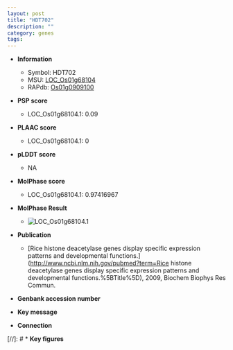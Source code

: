 ```yaml
---
layout: post
title: "HDT702"
description: ""
category: genes
tags: 
---
```


* **Information**  
    + Symbol: HDT702  
    + MSU: [LOC_Os01g68104](http://rice.plantbiology.msu.edu/cgi-bin/ORF_infopage.cgi?orf=LOC_Os01g68104)  
    + RAPdb: [Os01g0909100](http://rapdb.dna.affrc.go.jp/viewer/gbrowse_details/irgsp1?name=Os01g0909100)  

* **PSP score**  
    + LOC_Os01g68104.1: 0.09 

* **PLAAC score**  
    + LOC_Os01g68104.1: 0 

* **pLDDT score**
    + NA


* **MolPhase score**
    + LOC_Os01g68104.1: 0.97416967

* **MolPhase Result**
    + ![LOC_Os01g68104.1](https://304243504.github.io/Pictures/LOC_Os01g/LOC_Os01g68104.1.png)

* **Publication**  
    + [Rice histone deacetylase genes display specific expression patterns and developmental functions.](http://www.ncbi.nlm.nih.gov/pubmed?term=Rice histone deacetylase genes display specific expression patterns and developmental functions.%5BTitle%5D), 2009, Biochem Biophys Res Commun.

* **Genbank accession number**  

* **Key message**  

* **Connection**  

[//]: # * **Key figures**  



